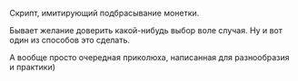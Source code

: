 Скрипт, имитирующий подбрасывание монетки. 

Бывает желание доверить какой-нибудь выбор воле случая. Ну и вот один из способов это сделать.

А вообще просто очередная приколюха, написанная для разнообразия и практики)